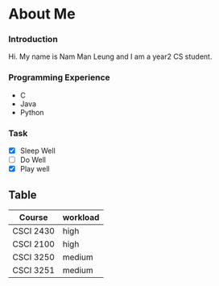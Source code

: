 # About Me

### Introduction
Hi. My name is Nam Man Leung and I am a year2 CS student.

### Programming Experience
* C
* Java
* Python

### Task
-[X] Sleep Well
-[ ] Do Well
-[X] Play well

## Table 
Course       | workload |
-------------|----------|
CSCI 2430    | high     |
CSCI 2100    | high     |
CSCI 3250    | medium   |
CSCI 3251    | medium   |



